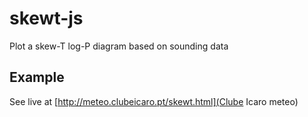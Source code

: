 # skewt-js
Plot a skew-T log-P diagram based on sounding data

## Example
See live at [http://meteo.clubeicaro.pt/skewt.html](Clube Icaro meteo)

